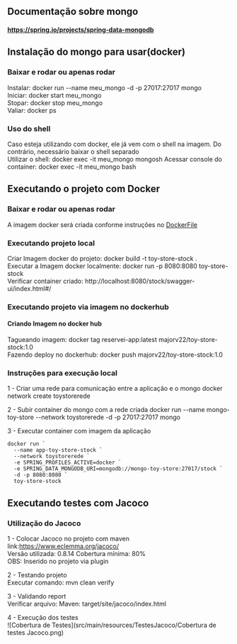 

## Documentação sobre mongo
#### https://spring.io/projects/spring-data-mongodb

## Instalação do mongo para usar(docker)
### Baixar e rodar ou apenas rodar
Instalar: docker run --name meu_mongo -d -p 27017:27017 mongo  
Iniciar: docker start meu_mongo  
Stopar: docker stop meu_mongo  
Valiar: docker ps  

### Uso do shell
Caso esteja utilizando com docker, ele já vem com o shell na imagem. Do contrário, necessário baixar o shell separado  
Utilizar o shell: docker exec -it meu_mongo mongosh
Acessar console do container: docker exec -it meu_mongo bash


## Executando o projeto com Docker
### Baixar e rodar ou apenas rodar
A imagem docker será criada conforme instruções no [DockerFile](Dockerfile)

### Executando projeto local
Criar Imagem docker do projeto: docker build -t toy-store-stock .  
Executar a Imagem docker localmente: docker run -p 8080:8080 toy-store-stock  
Verificar container criado: http://localhost:8080/stock/swagger-ui/index.html#/

### Executando projeto via imagem no dockerhub
#### Criando Imagem no docker hub
Tagueando imagem: docker tag reservei-app:latest majorv22/toy-store-stock:1.0  
Fazendo deploy no dockerhub: docker push majorv22/toy-store-stock:1.0

### Instruções para execução local 
1 - Criar uma rede para comunicação entre a aplicação e o mongo
docker network create toystorerede

2 - Subir container do mongo com a rede criada
docker run --name mongo-toy-store --network toystorerede -d -p 27017:27017 mongo

3 - Executar container com imagem da aplicação
```
docker run `
  --name app-toy-store-stock `
  --network toystorerede `
  -e SPRING_PROFILES_ACTIVE=docker `
  -e SPRING_DATA_MONGODB_URI=mongodb://mongo-toy-store:27017/stock `
  -d -p 8080:8080 `
  toy-store-stock
```

## Executando testes com Jacoco

### Utilização do Jacoco
1 - Colocar Jacoco no projeto com maven  
  link:https://www.eclemma.org/jacoco/  
  Versão utilizada: 0.8.14
  Cobertura mínima: 80%  
  OBS: Inserido no projeto via plugin

2 - Testando projeto  
  Executar comando: mvn clean verify

3 - Validando report  
  Verificar arquivo: Maven: target/site/jacoco/index.html

4 - Execução dos testes  
![Cobertura de Testes](src/main/resources/TestesJacoco/Cobertura de testes Jacoco.png)

